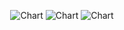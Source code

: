 <div align="center">

![Chart](https://btc-price-widget.vercel.app/api/charts)
![Chart](https://btc-price-widget.vercel.app/api/charts?coin=pepe&theme=summer)
![Chart](https://btc-price-widget.vercel.app/api/charts?coin=doge&theme=forest)

</div>
